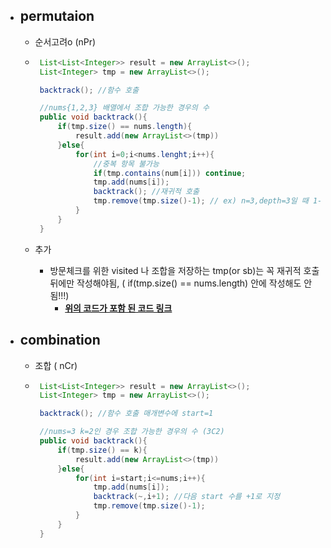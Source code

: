 - ## permutaion
  + 순서고려o (nPr)
  +  ``` java
      List<List<Integer>> result = new ArrayList<>();
      List<Integer> tmp = new ArrayList<>();

      backtrack(); //함수 호출

      //nums{1,2,3} 배열에서 조합 가능한 경우의 수
      public void backtrack(){
          if(tmp.size() == nums.length){
              result.add(new ArrayList<>(tmp))
          }else{
              for(int i=0;i<nums.lenght;i++){
                  //중복 항목 불가능
                  if(tmp.contains(num[i])) continue;
                  tmp.add(nums[i]);
                  backtrack(); //재귀적 호출
                  tmp.remove(tmp.size()-1); // ex) n=3,depth=3일 때 1-1-1 1-1-2  1-1-3 그리고 다시 1-2~ 를 방문하기 위해 tmp의 사이즈를 줄여서 상위 for문을 돌도록 하기 위함
              }
          }
      }
      ```
      
  + 추가
    - 방문체크를 위한 visited 나 조합을 저장하는 tmp(or sb)는 꼭 재귀적 호출 뒤에만 작성해야됨, ( if(tmp.size() == nums.length)  안에 작성해도 안됨!!!)
      - [**위의 코드가 포함 된 코드 링크**](https://github.com/SinJeongEun/Algorithm_study/blob/master/Algorithm_study/src/%ED%83%90%EC%83%89/FindPrimeNumber.java)
    





- ## combination
  + 조합 ( nCr)
  +  ``` java
      List<List<Integer>> result = new ArrayList<>();
      List<Integer> tmp = new ArrayList<>();

      backtrack(); //함수 호출 매개변수에 start=1

      //nums=3 k=2인 경우 조합 가능한 경우의 수 (3C2)
      public void backtrack(){
          if(tmp.size() == k){
              result.add(new ArrayList<>(tmp))
          }else{
              for(int i=start;i<=nums;i++){
                  tmp.add(nums[i]);
                  backtrack(~,i+1); //다음 start 수를 +1로 지정 
                  tmp.remove(tmp.size()-1);
              }
          }
      }
    
